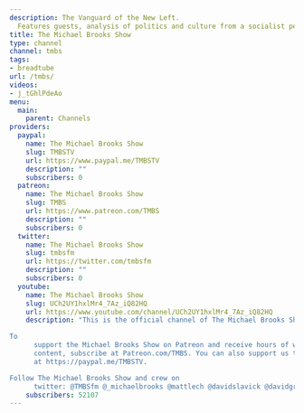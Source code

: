 ```yaml
---
description: The Vanguard of the New Left.
  Features guests, analysis of politics and culture from a socialist perspective.
title: The Michael Brooks Show
type: channel
channel: tmbs
tags:
- breadtube
url: /tmbs/
videos:
- j_tGhlPdeAo
menu:
  main:
    parent: Channels
providers:
  paypal:
    name: The Michael Brooks Show
    slug: TMBSTV
    url: https://www.paypal.me/TMBSTV
    description: ""
    subscribers: 0
  patreon:
    name: The Michael Brooks Show
    slug: TMBS
    url: https://www.patreon.com/TMBS
    description: ""
    subscribers: 0
  twitter:
    name: The Michael Brooks Show
    slug: tmbsfm
    url: https://twitter.com/tmbsfm
    description: ""
    subscribers: 0
  youtube:
    name: The Michael Brooks Show
    slug: UCh2UY1hxlMr4_7Az_iQ82HQ
    url: https://www.youtube.com/channel/UCh2UY1hxlMr4_7Az_iQ82HQ
    description: "This is the official channel of The Michael Brooks Show.

To
      support the Michael Brooks Show on Patreon and receive hours of weekly members-only
      content, subscribe at Patreon.com/TMBS. You can also support us through PayPal
      at https://paypal.me/TMBSTV.

Follow The Michael Brooks Show and crew on
      twitter: @TMBSfm @_michaelbrooks @mattlech @davidslavick @davidgriscom."
    subscribers: 52107
---
```

